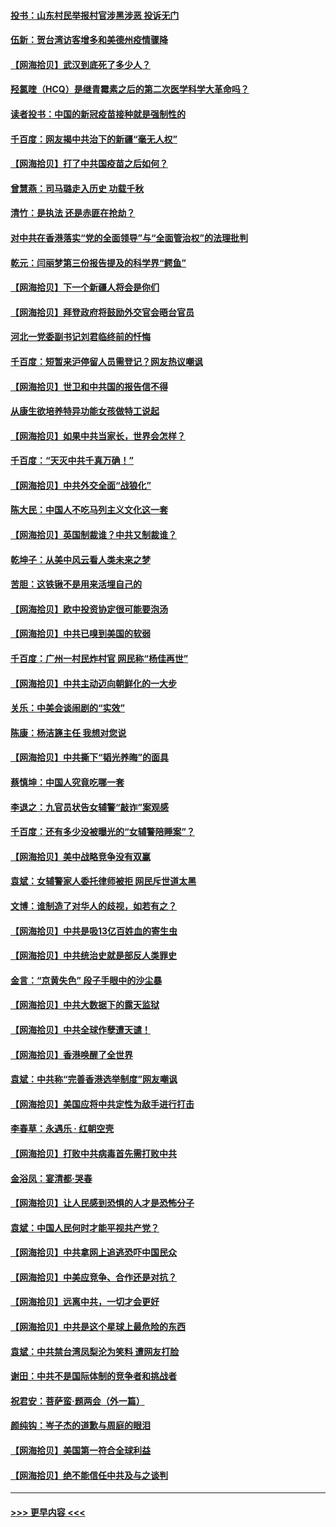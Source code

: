 #### [投书：山东村民举报村官涉黑涉恶 投诉无门](../pages/nsc993/n12869726.md?t=04100201) 
#### [伍新：贺台湾访客增多和美德州疫情骤降](../pages/nsc993/n12865651.md?t=04100201) 
#### [【网海拾贝】武汉到底死了多少人？](../pages/nsc993/n12863707.md?t=04100201) 
#### [羟氯喹（HCQ）是继青霉素之后的第二次医学科学大革命吗？](../pages/nsc993/n12638564.md?t=04100201) 
#### [读者投书：中国的新冠疫苗接种就是强制性的](../pages/nsc993/n12859932.md?t=04100201) 
#### [千百度：网友揭中共治下的新疆“毫无人权”](../pages/nsc993/n12858385.md?t=04100201) 
#### [【网海拾贝】打了中共国疫苗之后如何？](../pages/nsc993/n12857866.md?t=04100201) 
#### [曾慧燕：司马璐走入历史 功载千秋](../pages/nsc993/n12856996.md?t=04100201) 
#### [清竹：是执法 还是赤匪在抢劫？](../pages/nsc993/n12856952.md?t=04100201) 
#### [对中共在香港落实“党的全面领导”与“全面管治权”的法理批判](../pages/nsc993/n12856929.md?t=04100201) 
#### [乾元：闫丽梦第三份报告提及的科学界“鳄鱼”](../pages/nsc993/n12855985.md?t=04100201) 
#### [【网海拾贝】下一个新疆人将会是你们](../pages/nsc993/n12855864.md?t=04100201) 
#### [【网海拾贝】拜登政府将鼓励外交官会晤台官员](../pages/nsc993/n12853615.md?t=04100201) 
#### [河北一党委副书记刘君临终前的忏悔](../pages/nsc993/n12849420.md?t=04100201) 
#### [千百度：短暂来沪停留人员需登记？网友热议嘲讽](../pages/nsc993/n12853497.md?t=04100201) 
#### [【网海拾贝】世卫和中共国的报告信不得](../pages/nsc993/n12850902.md?t=04100201) 
#### [从康生欲培养特异功能女孩做特工说起](../pages/nsc993/n12849289.md?t=04100201) 
#### [【网海拾贝】如果中共当家长，世界会怎样？](../pages/nsc993/n12848436.md?t=04100201) 
#### [千百度：“天灭中共千真万确！”](../pages/nsc993/n12845659.md?t=04100201) 
#### [【网海拾贝】中共外交全面“战狼化”](../pages/nsc993/n12845607.md?t=04100201) 
#### [陈大民：中国人不吃马列主义文化这一套](../pages/nsc993/n12842496.md?t=04100201) 
#### [【网海拾贝】英国制裁谁？中共又制裁谁？](../pages/nsc993/n12840909.md?t=04100201) 
#### [乾坤子：从美中风云看人类未来之梦](../pages/nsc993/n12840590.md?t=04100201) 
#### [苦胆：这铁锹不是用来活埋自己的](../pages/nsc993/n12839512.md?t=04100201) 
#### [【网海拾贝】欧中投资协定很可能要泡汤](../pages/nsc993/n12835122.md?t=04100201) 
#### [【网海拾贝】中共已嗅到美国的软弱](../pages/nsc993/n12832411.md?t=04100201) 
#### [千百度：广州一村民炸村官 网民称“杨佳再世”](../pages/nsc993/n12832380.md?t=04100201) 
#### [【网海拾贝】中共主动迈向朝鲜化的一大步](../pages/nsc993/n12829887.md?t=04100201) 
#### [关乐：中美会谈闹剧的“实效”](../pages/nsc993/n12826698.md?t=04100201) 
#### [陈康：杨洁篪主任  我想对您说](../pages/nsc993/n12826609.md?t=04100201) 
#### [【网海拾贝】中共撕下“韬光养晦”的面具](../pages/nsc993/n12826459.md?t=04100201) 
#### [蔡慎坤：中国人究竟吃哪一套](../pages/nsc993/n12826010.md?t=04100201) 
#### [李退之：九官员状告女辅警“敲诈”案观感](../pages/nsc993/n12823984.md?t=04100201) 
#### [千百度：还有多少没被曝光的“女辅警陪睡案”？](../pages/nsc993/n12822136.md?t=04100201) 
#### [【网海拾贝】美中战略竞争没有双赢](../pages/nsc993/n12822105.md?t=04100201) 
#### [袁斌：女辅警家人委托律师被拒 网民斥世道太黑](../pages/nsc993/n12822004.md?t=04100201) 
#### [文博：谁制造了对华人的歧视，如若有之？](../pages/nsc993/n12821635.md?t=04100201) 
#### [【网海拾贝】中共是吸13亿百姓血的寄生虫](../pages/nsc993/n12819191.md?t=04100201) 
#### [【网海拾贝】中共统治史就是部反人类罪史](../pages/nsc993/n12816738.md?t=04100201) 
#### [金言：“京黄失色” 段子手眼中的沙尘暴](../pages/nsc993/n12815700.md?t=04100201) 
#### [【网海拾贝】中共大数据下的露天监狱](../pages/nsc993/n12811075.md?t=04100201) 
#### [【网海拾贝】中共全球作孽遭天谴！](../pages/nsc993/n12810258.md?t=04100201) 
#### [【网海拾贝】香港唤醒了全世界](../pages/nsc993/n12809100.md?t=04100201) 
#### [袁斌：中共称“完善香港选举制度”网友嘲讽](../pages/nsc993/n12808994.md?t=04100201) 
#### [【网海拾贝】美国应将中共定性为敌手进行打击](../pages/nsc993/n12806870.md?t=04100201) 
#### [李春草：永遇乐 · 红朝空壳](../pages/nsc993/n12805365.md?t=04100201) 
#### [【网海拾贝】打败中共病毒首先需打败中共](../pages/nsc993/n12803930.md?t=04100201) 
#### [金浴凤：宴清都‧哭春](../pages/nsc993/n12801601.md?t=04100201) 
#### [【网海拾贝】让人民感到恐惧的人才是恐怖分子](../pages/nsc993/n12799347.md?t=04100201) 
#### [袁斌：中国人民何时才能平视共产党？](../pages/nsc993/n12799306.md?t=04100201) 
#### [【网海拾贝】中共拿网上追逃恐吓中国民众](../pages/nsc993/n12796905.md?t=04100201) 
#### [【网海拾贝】中美应竞争、合作还是对抗？](../pages/nsc993/n12794675.md?t=04100201) 
#### [【网海拾贝】远离中共，一切才会更好](../pages/nsc993/n12793572.md?t=04100201) 
#### [【网海拾贝】中共是这个星球上最危险的东西](../pages/nsc993/n12791400.md?t=04100201) 
#### [袁斌：中共禁台湾凤梨沦为笑料 遭网友打脸](../pages/nsc993/n12791335.md?t=04100201) 
#### [谢田：中共不是国际体制的竞争者和挑战者](../pages/nsc993/n12791212.md?t=04100201) 
#### [祝君安：菩萨蛮·题两会（外一篇）](../pages/nsc993/n12786801.md?t=04100201) 
#### [颜纯钩：岑子杰的道歉与周庭的眼泪](../pages/nsc993/n12786775.md?t=04100201) 
#### [【网海拾贝】美国第一符合全球利益](../pages/nsc993/n12786666.md?t=04100201) 
#### [【网海拾贝】绝不能信任中共及与之谈判](../pages/nsc993/n12784266.md?t=04100201) 

----
#### [ >>> 更早内容 <<< ](../indexes/nsc993-earlier.md)
